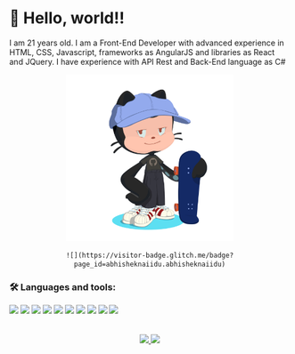 # 👋 Hello, world!!

I am 21 years old. I am a Front-End Developer with advanced experience in HTML, CSS, Javascript, frameworks as AngularJS and libraries as React and JQuery. I have experience with API Rest and Back-End language as C#
	
<div id="header" align="center">
	<img src="octocat.png" width="300" />
	
	![](https://visitor-badge.glitch.me/badge?page_id=abhisheknaiidu.abhisheknaiidu)
	
</div>

### :hammer_and_wrench: Languages and tools:

<div>
	<code><img width="30px" src="https://cdn.jsdelivr.net/gh/devicons/devicon/icons/html5/html5-plain.svg" /></code>
	<code><img width="30px" src="https://cdn.jsdelivr.net/gh/devicons/devicon/icons/css3/css3-plain.svg" /></code>
	<code><img width="30px" src="https://cdn.jsdelivr.net/gh/devicons/devicon/icons/javascript/javascript-plain.svg" /></code>
	<code><img width="30px" src="https://cdn.jsdelivr.net/gh/devicons/devicon/icons/git/git-plain.svg" /></code>
	<code><img width="30px" src="https://cdn.jsdelivr.net/gh/devicons/devicon/icons/github/github-original.svg" /></code>
	<code><img width="30px" src="https://cdn.jsdelivr.net/gh/devicons/devicon/icons/react/react-original.svg" /></code>
	<code><img width="30px" src="https://cdn.jsdelivr.net/gh/devicons/devicon/icons/angularjs/angularjs-plain.svg" /></code>
	<code><img width="30px" src="https://cdn.jsdelivr.net/gh/devicons/devicon/icons/vuejs/vuejs-plain.svg" /></code>
	<code><img width="30px" src="https://cdn.jsdelivr.net/gh/devicons/devicon/icons/csharp/csharp-plain.svg" /></code>
	<code><img width="30px" src="https://cdn.jsdelivr.net/gh/devicons/devicon/icons/postgresql/postgresql-plain.svg" /></code>		
</div>

<br>
<br>

<div align="center">
	<a href="https://github.com/jeniblodev">
	  <img height="180em" src="https://github-readme-stats-eight-theta.vercel.app/api?username=v-motta&show_icons=true&theme=algolia&include_all_commits=true&count_private=true" />
	  <img height="180em" src="https://github-readme-stats-eight-theta.vercel.app/api/top-langs/?username=v-motta&layout=compact&langs_count=8&theme=algolia" />
	</a>
</div>
